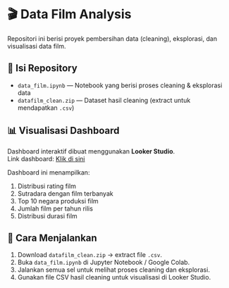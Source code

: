 # 🎬 Data Film Analysis

Repositori ini berisi proyek pembersihan data (cleaning), eksplorasi, dan visualisasi data film.

## 📂 Isi Repository
- `data_film.ipynb` — Notebook yang berisi proses cleaning & eksplorasi data  
- `datafilm_clean.zip` — Dataset hasil cleaning (extract untuk mendapatkan `.csv`)  

## 📊 Visualisasi Dashboard
Dashboard interaktif dibuat menggunakan **Looker Studio**.  
Link dashboard: [Klik di sini](https://lookerstudio.google.com/reporting/66303600-2612-4e11-b140-97f9d8c5eb4d)  

Dashboard ini menampilkan:  
1. Distribusi rating film  
2. Sutradara dengan film terbanyak  
3. Top 10 negara produksi film  
4. Jumlah film per tahun rilis  
5. Distribusi durasi film  

## 🚀 Cara Menjalankan
1. Download `datafilm_clean.zip` → extract file `.csv`.  
2. Buka `data_film.ipynb` di Jupyter Notebook / Google Colab.  
3. Jalankan semua sel untuk melihat proses cleaning dan eksplorasi.  
4. Gunakan file CSV hasil cleaning untuk visualisasi di Looker Studio.
